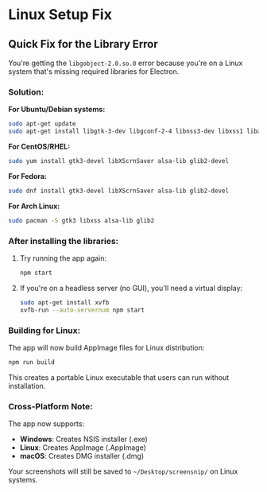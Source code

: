 # Linux Setup Fix

## Quick Fix for the Library Error

You're getting the `libgobject-2.0.so.0` error because you're on a Linux system that's missing required libraries for Electron.

### Solution:

**For Ubuntu/Debian systems:**
```bash
sudo apt-get update
sudo apt-get install libgtk-3-dev libgconf-2-4 libnss3-dev libxss1 libasound2-dev libxtst6 libatspi2.0-0 libdrm2 libxcomposite1 libxdamage1 libxrandr2 libgbm1 libxkbcommon0 libglib2.0-dev
```

**For CentOS/RHEL:**
```bash
sudo yum install gtk3-devel libXScrnSaver alsa-lib glib2-devel
```

**For Fedora:**
```bash
sudo dnf install gtk3-devel libXScrnSaver alsa-lib glib2-devel
```

**For Arch Linux:**
```bash
sudo pacman -S gtk3 libxss alsa-lib glib2
```

### After installing the libraries:

1. Try running the app again:
   ```bash
   npm start
   ```

2. If you're on a headless server (no GUI), you'll need a virtual display:
   ```bash
   sudo apt-get install xvfb
   xvfb-run --auto-servernum npm start
   ```

### Building for Linux:

The app will now build AppImage files for Linux distribution:
```bash
npm run build
```

This creates a portable Linux executable that users can run without installation.

### Cross-Platform Note:

The app now supports:
- **Windows**: Creates NSIS installer (.exe)
- **Linux**: Creates AppImage (.AppImage)  
- **macOS**: Creates DMG installer (.dmg)

Your screenshots will still be saved to `~/Desktop/screensnip/` on Linux systems.